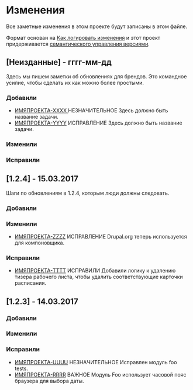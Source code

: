 # Изменения

Все заметные изменения в этом проекте будут записаны в этом файле.

Формат основан на [Как логировать изменения](http://keepachangelog.com/) и этот проект придерживается [семантического управления версиями](http://semver.org/).

## [Неизданные] - гггг-мм-дд

Здесь мы пишем заметки об обновлениях для брендов. Это командное усилие, чтобы сделать их как можно более простыми.

### Добавили

- [ИМЯПРОЕКТА-XXXX ](http://tickets.projectname.com/browse/PROJECTNAME-XXXX) НЕЗНАЧИТЕЛЬНОЕ Здесь должно быть название задачи.
- [ИМЯПРОЕКТА-YYYY](http://tickets.projectname.com/browse/PROJECTNAME-YYYY) ИСПРАВЛЕНИЕ Здесь должно быть название задачи.

### Изменили

### Исправили

## [1.2.4] - 15.03.2017

Шаги по обновлениям в 1.2.4, которым люди должны следовать.

### Добавили

### Изменили

- [ИМЯПРОЕКТА-ZZZZ](http://tickets.projectname.com/browse/PROJECTNAME-ZZZZ) ИСПРАВЛЕНИЕ Drupal.org теперь используется для компоновщика.

### Исправили

- [ИМЯПРОЕКТА-TTTT](http://tickets.projectname.com/browse/PROJECTNAME-TTTT) ИСПРАВИЛИ Добавили логику к удалению тизера рабочего листа, чтобы удалить соответствующие карточки расписания.

## [1.2.3] - 14.03.2017

### Добавили

### Изменили

### Исправили

- [ИМЯПРОЕКТА-UUUU](http://tickets.projectname.com/browse/PROJECTNAME-UUUU) НЕЗНАЧИТЕЛЬНОЕ Исправлен модуль foo tests.
- [ИМЯПРОЕКТА-RRRR](http://tickets.projectname.com/browse/PROJECTNAME-RRRR) ВАЖНОЕ Модуль Foo использует часовой пояс браузера для выбора даты.
